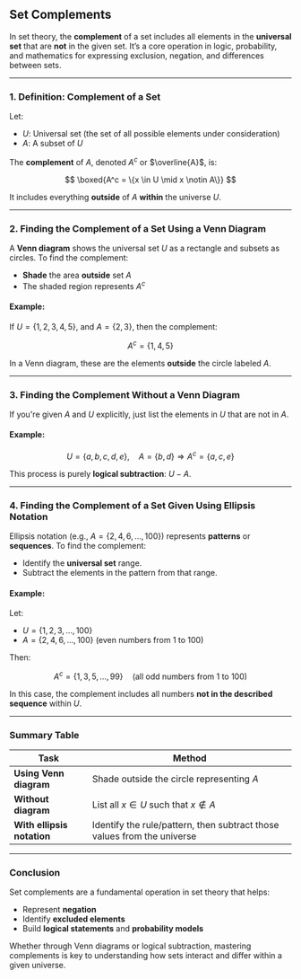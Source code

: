 ## **Set Complements**

In set theory, the **complement** of a set includes all elements in the **universal set** 
that are **not** in the given set. It’s a core operation in logic, probability, 
and mathematics for expressing exclusion, negation, and differences between sets.

---

### **1. Definition: Complement of a Set**

Let:

* $`U`$: Universal set (the set of all possible elements under consideration)
* $`A`$: A subset of $`U`$

The **complement** of $`A`$, denoted $`A^c`$ or $`\overline{A}`$, is:

$$
\boxed{A^c = \{x \in U \mid x \notin A\}}
$$

It includes everything **outside** of $A$ **within** the universe $U$.

---

### **2. Finding the Complement of a Set Using a Venn Diagram**

A **Venn diagram** shows the universal set $U$ as a rectangle and subsets as circles. To find the complement:

* **Shade** the area **outside** set $`A`$
* The shaded region represents $`A^c`$

#### **Example:**

If $`U = \{1, 2, 3, 4, 5\}`$, and $`A = \{2, 3\}`$, then the complement:

$$
A^c = \{1, 4, 5\}
$$

In a Venn diagram, these are the elements **outside** the circle labeled $A$.

---

### **3. Finding the Complement Without a Venn Diagram**

If you're given $A$ and $U$ explicitly, just list the elements in $U$ that are not in $A$.

#### **Example:**

$$
U = \{a, b, c, d, e\}, \quad A = \{b, d\}
\Rightarrow A^c = \{a, c, e\}
$$

This process is purely **logical subtraction**: $`U - A`$.

---

### **4. Finding the Complement of a Set Given Using Ellipsis Notation**

Ellipsis notation (e.g., $`A = \{2, 4, 6, \dots, 100\}`$) represents **patterns** or **sequences**. To find the complement:

* Identify the **universal set** range.
* Subtract the elements in the pattern from that range.

#### **Example:**

Let:

* $`U = \{1, 2, 3, \dots, 100\}`$
* $`A = \{2, 4, 6, \dots, 100\}`$ (even numbers from 1 to 100)

Then:

$$
A^c = \{1, 3, 5, \dots, 99\} \quad \text{(all odd numbers from 1 to 100)}
$$

In this case, the complement includes all numbers **not in the described sequence** within $U$.

---

### **Summary Table**

| Task                       | Method                                                                  |
| -------------------------- | ----------------------------------------------------------------------- |
| **Using Venn diagram**     | Shade outside the circle representing $A$                               |
| **Without diagram**        | List all $x \in U$ such that $x \notin A$                               |
| **With ellipsis notation** | Identify the rule/pattern, then subtract those values from the universe |

---

### **Conclusion**

Set complements are a fundamental operation in set theory that helps:

* Represent **negation**
* Identify **excluded elements**
* Build **logical statements** and **probability models**

Whether through Venn diagrams or logical subtraction, mastering complements is key to understanding 
how sets interact and differ within a given universe.
